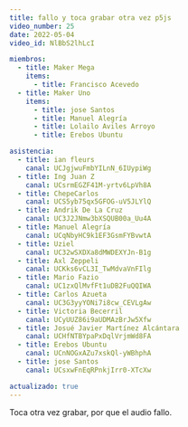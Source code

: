 ```yaml
---
title: fallo y toca grabar otra vez p5js
video_number: 25
date: 2022-05-04
video_id: NlBbS2lhLcI

miembros:
  - title: Maker Mega
    items:
      - title: Francisco Acevedo
  - title: Maker Uno
    items:
      - title: jose Santos
      - title: Manuel Alegría
      - title: Lolailo Aviles Arroyo
      - title: Erebos Ubuntu

asistencia:
  - title: ian fleurs
    canal: UCJgjwuFmbYILnN_6IUypiWg
  - title: Ing Juan Z
    canal: UCsrmEGZF41M-yrtv6LpVh8A
  - title: ChepeCarlos
    canal: UCS5yb75qx5GFOG-uV5JLYlQ
  - title: Andrik De La Cruz
    canal: UC3J2JNmw3bXSQUB00a_Uu4A
  - title: Manuel Alegría
    canal: UCqNbyHC9k1EF3GsmFYBvwtA
  - title: Uziel
    canal: UC32wSXDXa8dMWDEXYJn-B1g
  - title: Axl Zeppeli
    canal: UCKks6vCL3I_TwMdvaVnFIlg
  - title: Mario Fazio
    canal: UC1zxQlMvfFt1uDB2FuQQIWA
  - title: Carlos Azueta
    canal: UC3G3yyYONi7i8cw_CEVLgAw
  - title: Victoria Becerril
    canal: UCyUUZ86i9aUDMAzBrJw5Xfw
  - title: Josué Javier Martínez Alcántara
    canal: UCHfNTBYpaPxDqlVrjmWd8FA
  - title: Erebos Ubuntu
    canal: UCnNOGxAZu7xskQl-yWBhphA
  - title: jose Santos
    canal: UCsxwFnEqRPnkjIrr0-XTcXw

actualizado: true
---
```


Toca otra vez grabar, por que el audio fallo.
